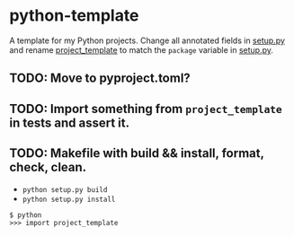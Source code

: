 # python-template

A template for my Python projects. Change all annotated fields in [setup.py](setup.py) and rename [project_template](project_template) to match the `package` variable in [setup.py](setup.py).

## TODO: Move to pyproject.toml?
## TODO: Import something from `project_template` in tests and assert it.
## TODO: Makefile with build && install, format, check, clean.

* `python setup.py build`
* `python setup.py install`
```
$ python
>>> import project_template
```
